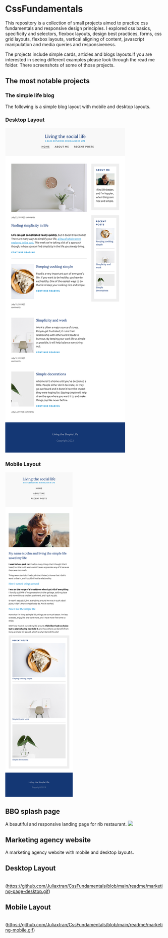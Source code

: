 # CssFundamentals

This repository is a collection of small projects aimed to practice css fundamentals and responsive design principles. 
I explored css basics, specificity and selectors, flexbox layouts, design best practices, forms, css grid layouts, flexbox layouts, vertical aligning of content, javascript manipulation and media queries and responsiveness. 

The projects include simple cards, articles and blogs layouts.If you are interested in seeing different examples please look through the read me folder. There screenshots of some of those projects.

## The most notable projects

### The simple life blog 
The following is a simple blog layout with mobile and desktop layouts.
### Desktop Layout
!["simple blog desktop'](https://github.com/Juliaxtran/CssFundamentals/blob/main/readme/living-desktop.png?raw=true)
### Mobile Layout
!["simple blog mobile'](https://github.com/Juliaxtran/CssFundamentals/blob/main/readme/living-mobile.png)

## BBQ splash page
A beautiful and responsive landing page for rib restaurant.
![](https://github.com/Juliaxtran/CssFundamentals/blob/main/readme/bbqmaster.gif)

## Marketing agency website
A marketing agency website with mobile and desktop layouts. 
## Desktop Layout
![]()(https://github.com/Juliaxtran/CssFundamentals/blob/main/readme/marketing-page-desktop.gif)
## Mobile Layout
![]()(https://github.com/Juliaxtran/CssFundamentals/blob/main/readme/marketing-mobile.gif)
